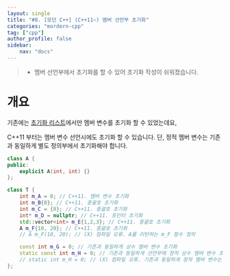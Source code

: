 ```yaml
---
layout: single
title: "#8. [모던 C++] (C++11~) 멤버 선언부 초기화"
categories: "mordern-cpp"
tag: ["cpp"]
author_profile: false
sidebar: 
    nav: "docs"
---
```


> * 멤버 선언부에서 초기화를 할 수 있어 초기화 작성이 쉬워졌습니다.

# 개요

기존에는 [초기화 리스트](https://tango1202.github.io/classic-cpp-oop/classic-cpp-oop-member-variable/#%EC%B4%88%EA%B8%B0%ED%99%94-%EB%A6%AC%EC%8A%A4%ED%8A%B8)에서만 멤버 변수를 초기화 할 수 있었는데요, 

C++11 부터는 멤버 변수 선언시에도 초기화 할 수 있습니다.
단, 정적 멤버 변수는 기존과 동일하게 별도 정의부에서 초기화해야 합니다.

```cpp
class A {
public:
    explicit A(int, int) {}    
};

class T {
    int m_A = 0; // C++11. 멤버 변수 초기화
    int m_B{0}; // C++11. 중괄호 초기화
    int m_C = {0}; // C++11. 중괄호 초기화
    int* m_D = nullptr; // C++11. 포인터 초기화
    std::vector<int> m_E{1,2,3}; // C++11. 중괄호 초기화
    A m_F{10, 20}; // C++11. 중괄호 초기화
    // A m_F(10, 20); // (X) 컴파일 오류. A를 리턴하는 m_F 함수 정의

    const int m_G = 0; // 기존과 동일하게 상수 멤버 변수 초기화
    static const int m_H = 0; // 기존과 동일하게 선언부에 정적 상수 멤버 변수 초기화
    // static int m_H = 0; // (X) 컴파일 오류. 기존과 동일하게 정적 멤버 변수는 별도 초기화해야 함 
};  
```

